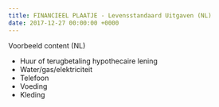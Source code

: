 ```yaml
---
title: FINANCIEEL PLAATJE - Levensstandaard Uitgaven (NL)
date: 2017-12-27 00:00:00 +0000
---
```

Voorbeeld content (NL)

* Huur of terugbetaling hypothecaire lening
* Water/gas/elektriciteit
* Telefoon
* Voeding
* Kleding